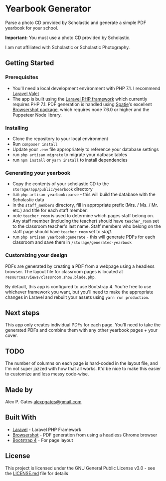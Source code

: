 # Yearbook Generator

Parse a photo CD provided by Scholastic and generate a simple PDF yearbook for your school.

**Important:** You must use a photo CD provided by Scholastic.

I am not affiliated with Scholastic or Scholastic Photography.

## Getting Started


### Prerequisites

- You'll need a local development environment with PHP 7.1. I recommend [Laravel Valet](https://laravel.com/docs/5.6/valet)
- The app is built using the [Laravel PHP framework](https://github.com/laravel/) which currently requires PHP 7.1. PDF generation is handled using [Spatie](https://github.com/spatie/)'s excellent [Browsershot package](https://github.com/spatie/browsershot), which requires node 7.6.0 or higher and the Puppeteer Node library.

### Installing

- Clone the repository to your local environment
- Run `composer install`
- Update your `.env` file appropriately to reference your database settings
- run `php artisan migrate` to migrate your datbase tables
- run `npm install` or `yarn install` to install dependencies

### Generating your yearbook

- Copy the contents of your scholastic CD to the `storage/app/public/yearbook` directory
- run `php artisan yearbook:parse` - this will build the database with the Scholastic data
- in the `staff_members` directory, fill in appropriate prefix (Mrs. / Ms. / Mr. etc.) and title for each staff member.
- note `teacher_room` is used to determine which pages staff belong on. Any staff member (including the teacher) should have `teacher_room` set to the classroom teacher's last name. Staff members who belong on the staff page should have `teacher_room` set to _staff_.
- run `php artisan yearbook:generate` - this will generate PDFs for each classroom and save them in `/storage/generated-yearbook`

### Customizing your design

PDFs are generated by creating a PDF from a webpage using a headless browser. The layout file for classroom pages is located at `resources/views/classroom.show.blade.php`.

By default, this app is configured to use Bootstrap 4. You're free to use whichever framework you want, but you'll need to make the appropriate changes in Laravel and rebuilt your assets using `yarn run production`.

## Next steps

This app only creates individual PDFs for each page. You'll need to take the generated PDFs and combine them with any other yearbook pages + your cover.

## TODO

The number of columns on each page is hard-coded in the layout file, and I'm not super jazzed with how that all works. It'd be nice to make this easier to customize and less messy code-wise.

## Made by

Alex P. Gates
<a href='ma&#105;&#108;to&#58;%61l%65%78&#112;%67&#37;6&#49;%7&#52;es%40gmai%6C&#46;%6&#51;om'>&#97;&#108;expga&#116;es&#64;gm&#97;&#105;&#108;&#46;com</a>

## Built With

* [Laravel](https://github.com/laravel/) - Laravel PHP Framework
* [Browsershot](https://github.com/spatie/browsershot) - PDF generation from using a headless Chrome browser
* [Bootstrap 4](https://getbootstrap.com/docs/4.0/getting-started/introduction/) - For page layout

## License

This project is licensed under the GNU General Public License v3.0 - see the [LICENSE.md](LICENSE.md) file for details

